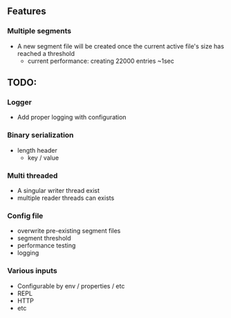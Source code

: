## Features
### Multiple segments
- A new segment file will be created once the current active file's size has reached a threshold
    - current performance: creating 22000 entries ~1sec

## TODO:
### Logger
- Add proper logging with configuration

### Binary serialization
- length header
  - key / value
  
### Multi threaded
- A singular writer thread exist
- multiple reader threads can exists

### Config file
- overwrite pre-existing segment files
- segment threshold
- performance testing
- logging

### Various inputs
- Configurable by env / properties / etc
- REPL
- HTTP
- etc